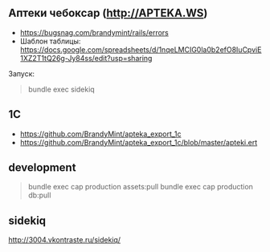 Аптеки чебоксар (http://APTEKA.WS)
---------------

* https://bugsnag.com/brandymint/rails/errors
* Шаблон таблицы: https://docs.google.com/spreadsheets/d/1nqeLMCIG0la0b2efO8IuCpviE1XZ2T1tQ26g-Jy84ss/edit?usp=sharing


Запуск:

> bundle exec sidekiq


1С
--

* https://github.com/BrandyMint/apteka_export_1c
* https://github.com/BrandyMint/apteka_export_1c/blob/master/apteki.ert

development
-----------

> bundle exec cap production assets:pull
> bundle exec cap production db:pull

sidekiq
-------

http://3004.vkontraste.ru/sidekiq/
